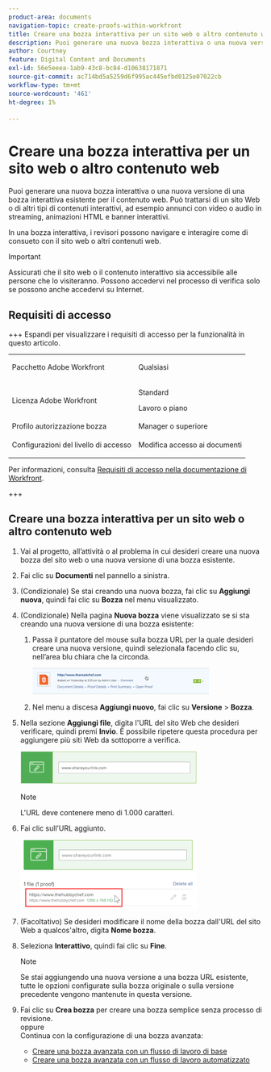 ```yaml
---
product-area: documents
navigation-topic: create-proofs-within-workfront
title: Creare una bozza interattiva per un sito web o altro contenuto web
description: Puoi generare una nuova bozza interattiva o una nuova versione di una bozza interattiva esistente per il contenuto web. Può trattarsi di un sito Web o di altri tipi di contenuti interattivi, ad esempio annunci con video o audio in streaming, animazioni HTML e banner interattivi.
author: Courtney
feature: Digital Content and Documents
exl-id: 56e5eeea-1ab9-43c8-bc84-d10638171871
source-git-commit: ac714bd5a5259d6f995ac445efbd0125e07022cb
workflow-type: tm+mt
source-wordcount: '461'
ht-degree: 1%

---
```


# Creare una bozza interattiva per un sito web o altro contenuto web

Puoi generare una nuova bozza interattiva o una nuova versione di una bozza interattiva esistente per il contenuto web. Può trattarsi di un sito Web o di altri tipi di contenuti interattivi, ad esempio annunci con video o audio in streaming, animazioni HTML e banner interattivi.

In una bozza interattiva, i revisori possono navigare e interagire come di consueto con il sito web o altri contenuti web.

>[!IMPORTANT]
>
>Assicurati che il sito web o il contenuto interattivo sia accessibile alle persone che lo visiteranno. Possono accedervi nel processo di verifica solo se possono anche accedervi su Internet.

## Requisiti di accesso

+++ Espandi per visualizzare i requisiti di accesso per la funzionalità in questo articolo.

<table style="table-layout:auto"> 
 <col> 
 <col> 
 <tbody> 
  <tr> 
   <td role="rowheader">Pacchetto Adobe Workfront</td> 
   <td> <p>Qualsiasi</p> </td> 
  </tr> 
  <tr> 
   <td role="rowheader">Licenza Adobe Workfront</td> 
   <td> 
   <p>Standard</p>
   <p>Lavoro o piano</p></td> 
  </tr> 
  <tr> 
   <td role="rowheader">Profilo autorizzazione bozza </td> 
   <td>Manager o superiore</td> 
  </tr> 
  <tr> 
   <td role="rowheader">Configurazioni del livello di accesso</td> 
   <td> <p>Modifica accesso ai documenti</p> </td> 
  </tr> 
 </tbody> 
</table>

Per informazioni, consulta [Requisiti di accesso nella documentazione di Workfront](/help/quicksilver/administration-and-setup/add-users/access-levels-and-object-permissions/access-level-requirements-in-documentation.md).

+++

## Creare una bozza interattiva per un sito web o altro contenuto web

1. Vai al progetto, all’attività o al problema in cui desideri creare una nuova bozza del sito web o una nuova versione di una bozza esistente.
1. Fai clic su **Documenti** nel pannello a sinistra.
1. (Condizionale) Se stai creando una nuova bozza, fai clic su **Aggiungi nuova**, quindi fai clic su **Bozza** nel menu visualizzato.

1. (Condizionale) Nella pagina **Nuova bozza** viene visualizzato se si sta creando una nuova versione di una bozza esistente:

   1. Passa il puntatore del mouse sulla bozza URL per la quale desideri creare una nuova versione, quindi selezionala facendo clic su, nell’area blu chiara che la circonda.

      ![Seleziona_bozza_selezionando_sfondo_azzurro_chiaro.png](assets/select-proof-by-selecting-light-blue-background-350x52.png)


   1. Nel menu a discesa **Aggiungi nuovo**, fai clic su **Versione** > **Bozza**.

1. Nella sezione **Aggiungi file**, digita l&#39;URL del sito Web che desideri verificare, quindi premi **Invio**.  È possibile ripetere questa procedura per aggiungere più siti Web da sottoporre a verifica.

   ![proof_website.png](assets/proof-website-350x65.png)


   >[!NOTE]
   >
   > L&#39;URL deve contenere meno di 1.000 caratteri.

1. Fai clic sull’URL aggiunto.

   ![Fai clic sull&#39;URL](assets/click-url-350x137.png)

1. (Facoltativo) Se desideri modificare il nome della bozza dall&#39;URL del sito Web a qualcos&#39;altro, digita **Nome bozza**.
1. Seleziona **Interattivo**, quindi fai clic su **Fine**.

   >[!NOTE]
   >
   >Se stai aggiungendo una nuova versione a una bozza URL esistente, tutte le opzioni configurate sulla bozza originale o sulla versione precedente vengono mantenute in questa versione.

1. Fai clic su **Crea bozza** per creare una bozza semplice senza processo di revisione.\
   oppure\
   Continua con la configurazione di una bozza avanzata:

   * [Creare una bozza avanzata con un flusso di lavoro di base](../../../review-and-approve-work/proofing/creating-proofs-within-workfront/configure-basic-proof-workflow.md)
   * [Creare una bozza avanzata con un flusso di lavoro automatizzato](../../../review-and-approve-work/proofing/creating-proofs-within-workfront/create-automated-proof-workflow.md)
